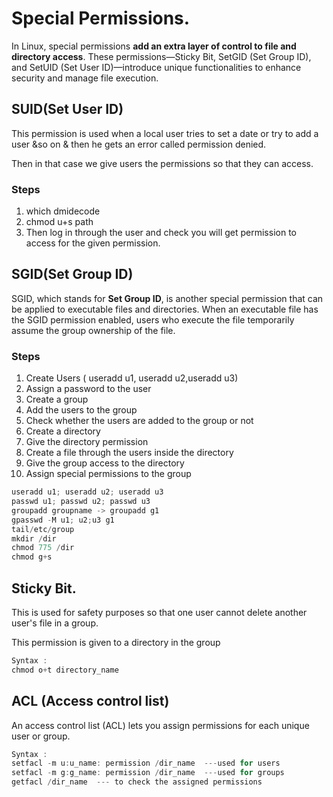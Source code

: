 # Special Permissions.



In Linux, special permissions **add an extra layer of control to file and directory access**. These permissions—Sticky Bit, SetGID (Set Group ID), and SetUID (Set User ID)—introduce unique functionalities to enhance security and manage file execution.


## SUID(Set User ID)

This permission is used when a local user tries to set a date or try to add a user &so on & then he gets an error called permission denied.

Then in that case we give users the permissions so that they can access.

### Steps

1.  which dmidecode
2. chmod u+s path
3. Then log in through the user and check you will get permission to access for the given permission. 

## SGID(Set Group ID)

SGID, which stands for **Set Group ID**, is another special permission that can be applied to executable files and directories. When an executable file has the SGID permission enabled, users who execute the file temporarily assume the group ownership of the file.

### Steps

1. Create Users ( useradd u1, useradd u2,useradd u3)
2. Assign a password to the user
3. Create a group
4. Add the users to the group
5. Check whether the users are added to the group or not
6. Create a directory
7. Give the directory permission
8. Create a file through the users inside the directory
9.  Give the group access to the directory 
10. Assign special permissions to the group 

```jsx
useradd u1; useradd u2; useradd u3
passwd u1; passwd u2; passwd u3
groupadd groupname -> groupadd g1
gpasswd -M u1; u2;u3 g1
tail/etc/group
mkdir /dir
chmod 775 /dir
chmod g+s 
```

## Sticky Bit.

This is used for safety purposes so that one user cannot delete another user's file in a group.

This permission is given to a directory in the group

```jsx
Syntax :
chmod o+t directory_name
```

## ACL (Access control list)

An access control list (ACL) lets you assign permissions for each unique user or group.

```jsx
Syntax :
setfacl -m u:u_name: permission /dir_name  ---used for users
setfacl -m g:g_name: permission /dir_name  ---used for groups
getfacl /dir_name  --- to check the assigned permissions
```
